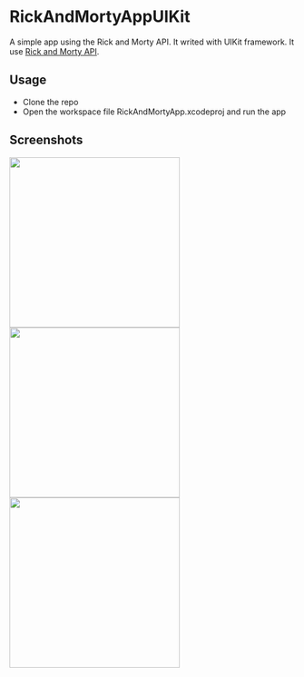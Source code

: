 # RickAndMortyAppUIKit
A simple app using the Rick and Morty API. It writed with UIKit framework. It use <a href="https://rickandmortyapi.com"> Rick and Morty API</a>.

## Usage

- Clone the repo
- Open the workspace file RickAndMortyApp.xcodeproj and run the app

## Screenshots


<img src="https://github.com/mkemalgokce/RickAndMortyAppUIKit/assets/46056478/d4b03975-c962-4b7e-b55e-96dca037acf9" width="300">
<img src="https://github.com/mkemalgokce/RickAndMortyAppUIKit/assets/46056478/d11c2b1a-ebb1-4340-989a-d625f16e9871" width="300">
<img src="https://github.com/mkemalgokce/RickAndMortyAppUIKit/assets/46056478/f296504d-7edc-44f8-aa39-6ca016da11cd" width="300">








